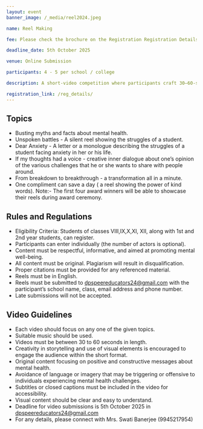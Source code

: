 ```yaml
---
layout: event
banner_image: /_media/reel2024.jpeg

name: Reel Making

fee: Please check the brochure on the Registration Registration Details page

deadline_date: 5th October 2025

venue: Online Submission

participants: 4 - 5 per school / college

description: A short-video competition where participants craft 30–60-second reels centred on a mental health topic, demonstrating storytelling flair, visual innovation, and accessibility, with an emphasis on positive, constructive messaging.

registration_link: /reg_details/
---
```


## Topics
- Busting myths and facts about mental health.
- Unspoken battles - A silent reel showing the struggles of a student.
- Dear Anxiety - A letter or a monologue describing the struggles of a student facing anxiety in her or his life.
- If my thoughts had a voice - creative inner dialogue about one’s opinion of the various challenges that he or she wants to share with people around.
- From breakdown to breakthrough - a transformation all in a minute. 
- One compliment can save a day ( a reel showing the power of kind words).
Note:- The first four award winners will be able to showcase their reels during award ceremony.

## Rules and Regulations
- Eligibility Criteria: Students of classes VIII,IX,X,XI, XII, along with 1st and 2nd year students, can register.
- Participants can enter individually (the number of actors is optional).
- Content must be respectful, informative, and aimed at promoting mental well-being.
- All content must be original. Plagiarism will result in disqualification.
- Proper citations must be provided for any referenced material.
- Reels must be in English.
- Reels must be submitted to dpspeereducators24@gmail.com with the participant’s school name, class, email address and phone number.
- Late submissions will not be accepted.


## Video Guidelines
- Each video should focus on any one of the given topics.
- Suitable music should be used.
- Videos must be between 30 to 60 seconds in length.
- Creativity in storytelling and use of visual elements is encouraged to engage the audience within the short format.
- Original content focusing on positive and constructive messages about mental health.
- Avoidance of language or imagery that may be triggering or offensive to individuals experiencing mental health challenges.
- Subtitles or closed captions must be included in the video for accessibility.
- Visual content should be clear and easy to understand.
- Deadline for video submissions is 5th October 2025 in dpspeereducators24@gmail.com
- For any details, please connect with Mrs. Swati Banerjee (9945217954)